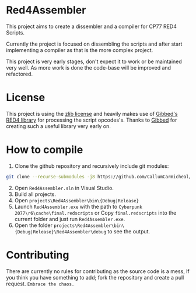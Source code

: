 # Red4Assembler

This project aims to create a dissembler and a compiler for CP77 RED4 Scripts.

Currently the project is focused on dissembling the scripts and after start implementing a compiler as that is the more complex project. 

This project is very early stages, don't expect it to work or be maintained very well. As more work is done the code-base will be improved and refactored.

# License

This project is using the [zlib license](https://choosealicense.com/licenses/zlib/) and heavily makes use of [Gibbed's RED4 library](https://github.com/gibbed/Gibbed.RED4) for processing the script opcodes's.
Thanks to [Gibbed](https://github.com/gibbed) for creating such a useful library very early on. 

# How to compile

1. Clone the github repository and recursively include git modules:
```sh
git clone --recurse-submodules -j8 https://github.com/CallumCarmicheal/Red4Assembler.git
```
2. Open `Red4Assembler.sln` in Visual Studio.
3. Build all projects.
4. Open `projects\Red4Assembler\bin\{Debug|Release}`
5. Launch `Red4Assembler.exe` with the path to `Cyberpunk 2077\r6\cache\final.redscripts` or Copy `final.redscripts` into the current folder and just run `Red4Assembler.exe`.
6. Open the folder `projects\Red4Assembler\bin\{Debug|Release}\Red4Assembler\debug` to see the output.

# Contributing

There are currently no rules for contributing as the source code is a mess, If you think you have something to add; fork the repository and create a pull request. `Embrace the chaos.`
